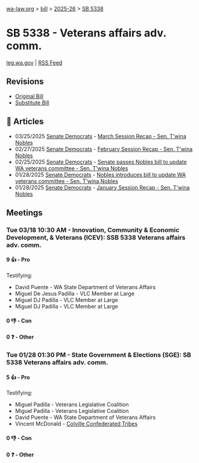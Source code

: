 [wa-law.org](/) > [bill](/bill/) > [2025-26](/bill/2025-26/) > [SB 5338](/bill/2025-26/sb/5338/)

# SB 5338 - Veterans affairs adv. comm.
[leg.wa.gov](https://app.leg.wa.gov/billsummary?BillNumber=5338&Year=2025&Initiative=false) | [RSS Feed](./rss.xml)

## Revisions
* [Original Bill](1/)
* [Substitute Bill](S/)

## 📰 Articles
* 03/25/2025 [Senate Democrats](/org/senate_democrats/) - [March Session Recap - Sen. T’wina Nobles](https://senatedemocrats.wa.gov/nobles/2025/03/25/march-session-recap-2/#:~:text=SB%205338)
* 02/27/2025 [Senate Democrats](/org/senate_democrats/) - [February Session Recap - Sen. T’wina Nobles](https://senatedemocrats.wa.gov/nobles/2025/02/26/february-session-recap-2/#:~:text=SB%205338)
* 02/25/2025 [Senate Democrats](/org/senate_democrats/) - [Senate passes Nobles bill to update WA veterans committee - Sen. T’wina Nobles](https://senatedemocrats.wa.gov/nobles/2025/02/25/senate-passes-nobles-bill-to-update-wa-veterans-committee/#:~:text=Senate%20Bill%205338)
* 01/28/2025 [Senate Democrats](/org/senate_democrats/) - [Nobles introduces bill to update WA veterans committee - Sen. T’wina Nobles](https://senatedemocrats.wa.gov/nobles/2025/01/28/nobles-introduces-bill-to-update-wa-veterans-committee/#:~:text=Senate%20Bill%205338)
* 01/28/2025 [Senate Democrats](/org/senate_democrats/) - [January Session Recap - Sen. T’wina Nobles](https://senatedemocrats.wa.gov/nobles/2025/01/28/january-session-recap-2/#:~:text=SB%205183)

## Meetings
### Tue 03/18 10:30 AM - Innovation, Community & Economic Development, & Veterans (ICEV): SSB 5338 Veterans affairs adv. comm.
#### 9 👍 - Pro
Testifying:
* David Puente - WA State Department of Veterans Affairs
* Miguel De Jesus Padilla - VLC Member at Large
* Miguel DJ Padilla - VLC Member at Large
* Miguel DJ Padilla - VLC Member at Large

#### 0 👎 - Con

#### 0 ❓ - Other

### Tue 01/28 01:30 PM - State Government & Elections (SGE): SB 5338 Veterans affairs adv. comm.
#### 5 👍 - Pro
Testifying:
* Miguel Padilla - Veterans Legislative Coalition
* Miguel Padilla - Veterans Legislative Coalition
* David Puente - WA State Department of Veterans Affairs
* Vincent McDonald - [Colville Confederated Tribes](/org/colville_confederated_tribes/)

#### 0 👎 - Con

#### 0 ❓ - Other
